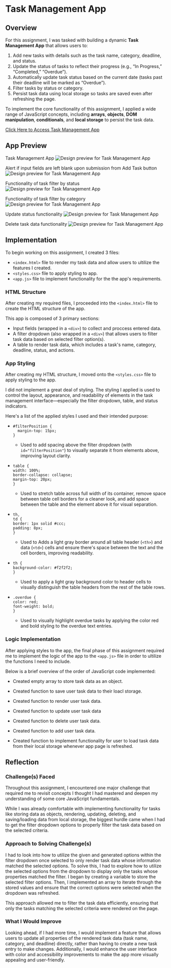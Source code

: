 # Task Management App

## Overview

For this assignment, I was tasked with building a dynamic **Task Management App** that allows users to:

1. Add new tasks with details such as the task name, category, deadline, and status.
2. Update the status of tasks to reflect their progress (e.g., “In Progress,” “Completed,” “Overdue”).
3. Automatically update task status based on the current date (tasks past their deadline will be marked as “Overdue”).
4. Filter tasks by status or category.
5. Persist task data using local storage so tasks are saved even after refreshing the page.

To implement the core functionality of this assignment, I applied a wide range of JavaScript concepts, including **arrays**, **objects**, **DOM manipulation**, **conditionals**, and **local storage** to persist the task data.

[Click Here to Access Task Management App](https://htmlpreview.github.io/?https://github.com/jcwynder/task-management-app/blob/main/index.html)

## App Preview

Task Management App
![Design preview for Task Management App](images/TaskManagementAppPreview.png)

Alert if input fields are left blank upon submission from Add Task button
![Design preview for Task Management App](images/TaskManagementAppPreviewAlertIfInputFieldsLeftBlankUponSubmission.png)

Functionality of task filter by status
![Design preview for Task Management App](images/TaskManagementAppPreviewTaskDataFilteredToStatusInProgress.png)

Functionality of task filter by category
![Design preview for Task Management App](images/TaskManagementAppPreviewTaskDataFilteredByCategory.png)

Update status functionality
![Design preview for Task Management App](images/TaskManagementAppPreviewStatusChangeFunctionality.png)

Delete task data functionality
![Design preview for Task Management App](images/TaskManagementAppPreviewDeleteFunctionalityConfirmationMessage.png)

## Implementation

To begin working on this assignment, I created 3 files:

- `<index.html>` file to render my task data and allow users to ultilize the features I created.
- `<styles.css>` file to apply styling to app.
- `<app.js>` file to implement functionality for the the app's requirements.

### HTML Structure

After creating my required files, I proceeded into the `<index.html>` file to create the HTML structure of the app.

This app is composed of 3 primary sections:

- Input fields (wrapped in a `<div>`) to collect and proccess entered data.
- A filter dropdown (also wrapped in a `<div>`) that allows users to filter task data based on selected filter option(s).
- A table to render task data, which includes a task's name, category, deadline, status, and actions.

### App Styling

After creating my HTML structure, I moved onto the `<styles.css>` file to apply styling to the app.

I did not implement a great deal of styling. The styling I applied is used to control the layout, appearance, and readability of elements in the task management interface—especially the filter dropdown, table, and status indicators.

Here's a list of the applied styles I used and their intended purpose:

- ```
  #filterPosition {
    margin-top: 15px;
  }
  ```

  - Used to add spacing above the filter dropdown (with `id="filterPosition"`) to visually separate it from elements above, improving layout clarity.

- ```
  table {
  width: 100%;
  border-collapse: collapse;
  margin-top: 20px;
  }
  ```

  - Used to stretch table across full width of its container, remove space between table cell borders for a cleaner look, and add space between the table and the element above it for visual separation.

- ```
  th,
  td {
  border: 1px solid #ccc;
  padding: 8px;
  }
  ```

  - Used to Adds a light gray border around all table header (`<th>`) and data (`<td>`) cells and ensure there's space between the text and the cell borders, improving readability.

- ```
  th {
  background-color: #f2f2f2;
  }
  ```

  - Used to apply a light gray background color to header cells to visually distinguish the table headers from the rest of the table rows.

- ```
  .overdue {
  color: red;
  font-weight: bold;
  }
  ```

  - Used to visually highlight overdue tasks by applying the color red and bold styling to the overdue text entries.

### Logic Implementation

After applying styles to the app, the final phase of this assignment required me to implement the logic of the app to the `<app.js>` file in order to ultilize the functions I need to include.

Below is a brief overview of the order of JavaScript code implemented:

- Created empty array to store task data as an object.

- Created function to save user task data to their loacl storage.

- Created function to render user task data.

- Created function to update user task data

- Created function to delete user task data.

- Created function to add user task data.

- Created function to implement functionality for user to load task data from their local storage whenever app page is refreshed.

## Reflection

### Challenge(s) Faced

Throughout this assignment, I encountered one major challenge that required me to revisit concepts I thought I had mastered and deepen my understanding of some core JavaScript fundamentals.

While I was already comfortable with implementing functionality for tasks like storing data as objects, rendering, updating, deleting, and saving/loading data from local storage, the biggest hurdle came when I had to get the filter dropdown options to properly filter the task data based on the selected criteria.

### Approach to Solving Challenge(s)

I had to look into how to utilize the given and generated options within the filter dropdown once selected to only render task data whose information matched the selected options.
To solve this, I had to explore how to utilize the selected options from the dropdown to display only the tasks whose properties matched the filter. I began by creating a variable to store the selected filter options. Then, I implemented an array to iterate through the stored values and ensure that the correct options were selected when the dropdown was refreshed.

This approach allowed me to filter the task data efficiently, ensuring that only the tasks matching the selected criteria were rendered on the page.

### What I Would Improve

Looking ahead, if I had more time, I would implement a feature that allows users to update all properties of the rendered task data (task name, category, and deadline) directly, rather than having to create a new task entry to make changes. Additionally, I would enhance the user interface with color and accessibility improvements to make the app more visually appealing and user-friendly.
